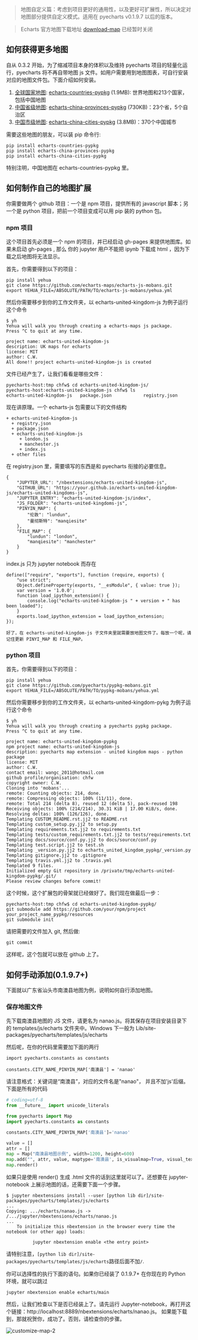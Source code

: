 > 地图自定义篇：考虑到项目更好的通用性，以及更好可扩展性，所以决定对地图部分提供自定义模式。适用在 pyecharts v0.1.9.7 以后的版本。

> Echarts 官方地图下载地址 [download-map](http://echarts.baidu.com/download-map.html) 已经暂时关闭

## 如何获得更多地图

自从 0.3.2 开始，为了缩减项目本身的体积以及维持 pyecharts 项目的轻量化运行，pyecharts 将不再自带地图 js 文件。如用户需要用到地图图表，可自行安装对应的地图文件包。下面介绍如何安装。

1. [全球国家地图](https://echarts-maps.github.io/echarts-countries-js/): [echarts-countries-pypkg](https://github.com/pyecharts/echarts-countries-pypkg) (1.9MB): 世界地图和213个国家，包括中国地图
2. [中国省级地图](https://echarts-maps.github.io/echarts-china-provinces-js/): [echarts-china-provinces-pypkg](https://github.com/pyecharts/echarts-china-provinces-pypkg) (730KB)：23个省，5个自治区
3. [中国市级地图](https://echarts-maps.github.io/echarts-china-cities-js/): [echarts-china-cities-pypkg](https://github.com/pyecharts/echarts-china-cities-pypkg) (3.8MB)：370个中国城市

需要这些地图的朋友，可以装 pip 命令行:

```
pip install echarts-countries-pypkg
pip install echarts-china-provinces-pypkg
pip install echarts-china-cities-pypkg
```

特别注明，中国地图在 echarts-countries-pypkg 里。


## 如何制作自己的地图扩展

你需要做两个 github 项目：一个是 npm 项目，提供所有的 javascript 脚本；另一个是 python 项目，把前一个项目变成可以用 pip 装的 python 包。

### npm 项目

这个项目首先必须是一个 npm 的项目，并已经启动 gh-pages 来提供地图库。如果未启动 gh-pages , 那么
你的 jupyter 用户不能把 ipynb 下载成 html ，因为下载之后地图将无法显示。

首先，你需要得到以下的项目：

```
pip install yehua
git clone https://github.com/echarts-maps/echarts-js-mobans.git
export YEHUA_FILE=/ABSOLUTE/PATH/TO/echarts-js-mobans/yehua.yml
```

然后你需要移步到你的工作文件夹，以 echarts-united-kingdom-js 为例子运行这个命令

```
$ yh
Yehua will walk you through creating a echarts-maps js package.
Press ^C to quit at any time.

project name: echarts-united-kingdom-js
description: UK maps for echarts
license: MIT
author: C.W.
All done!! project echarts-united-kingdom-js is created
```

文件已经产生了，让我们看看是哪些文件：

```
pyecharts-host:tmp chfw$ cd echarts-united-kingdom-js/
pyecharts-host:echarts-united-kingdom-js chfw$ ls
echarts-united-kingdom-js	package.json			registry.json
```

现在讲原理。一个 echarts-js 包需要以下的文件结构


```
+ echarts-united-kingdom-js
  + registry.json
  + package.json
  + echarts-united-kingdom-js
     + london.js
     + manchester.js
     + index.js
  + other files
```

在 registry.json 里，需要填写的东西是和 pyecharts 衔接的必要信息。
```
{
    "JUPYTER_URL": "/nbextensions/echarts-united-kingdom-js",
    "GITHUB_URL": "https://your.github.io/echarts-united-kingdom-js/echarts-united-kingdoms-js",
    "JUPYTER_ENTRY": "echarts-united-kingdom-js/index",
    "JS_FOLDER": "echarts-united-kingdoms-js",
    "PINYIN_MAP": {
        "伦敦": "lundun",
        "曼彻斯特": "manqiesite"
    },
    "FILE_MAP": {
        "lundun": "london",
        "manqiesite": "manchester"
    }
}
```

index.js 只为 jupyter notebook 而存在
```
define(["require", "exports"], function (require, exports) {
    "use strict";
    Object.defineProperty(exports, "__esModule", { value: true });
    var version = '1.0.0';
    function load_ipython_extension() {
        console.log("echarts-united-kingdom-js " + version + " has been loaded");
    }
    exports.load_ipython_extension = load_ipython_extension;
});

好了，在 echarts-united-kingdom-js 子文件夹里就需要放地图文件了。每放一个呢，请记住更新 PINYI_MAP 和 FILE_MAP。

```

### python 项目

首先，你需要得到以下的项目：

```
pip install yehua
git clone https://github.com/pyecharts/pypkg-mobans.git
export YEHUA_FILE=/ABSOLUTE/PATH/TO/pypkg-mobans/yehua.yml
```

然后你需要移步到你的工作文件夹，以 echarts-united-kingdom-pykg 为例子运行这个命令

```
$ yh
Yehua will walk you through creating a pyecharts pypkg package.
Press ^C to quit at any time.

project name: echarts-united-kingdom-pypkg
npm project name: echarts-united-kingdom-js
description: pyecharts map extension - united kingdom maps - python package
license: MIT
author: C.W.
contact email: wangc_2011@hotmail.com
github profile/organisation: chfw
copyright owner: C.W.
Cloning into 'mobans'...
remote: Counting objects: 214, done.
remote: Compressing objects: 100% (11/11), done.
remote: Total 214 (delta 8), reused 12 (delta 5), pack-reused 198
Receiving objects: 100% (214/214), 30.31 KiB | 17.00 KiB/s, done.
Resolving deltas: 100% (126/126), done.
Templating CUSTOM_README.rst.jj2 to README.rst
Templating custom_setup.py.jj2 to setup.py
Templating requirements.txt.jj2 to requirements.txt
Templating tests/custom_requirements.txt.jj2 to tests/requirements.txt
Templating docs/source/conf.py.jj2 to docs/source/conf.py
Templating test.script.jj2 to test.sh
Templating _version.py.jj2 to echarts_united_kingdom_pypkg/_version.py
Templating gitignore.jj2 to .gitignore
Templating travis.yml.jj2 to .travis.yml
Templated 9 files.
Initialized empty Git repository in /private/tmp/echarts-united-kingdom-pypkg/.git/
Please review changes before commit!
```

这个时候，这个扩展包的骨架就已经做好了。我们现在做最后一步：


```
pyecharts-host:tmp chfw$ cd echarts-united-kingdom-pypkg/
git submodule add https://github.com/your/npm/project your_project_name_pypkg/resources
git submodule init
```

请把需要的文件加入 git, 然后做:

```
git commit
```

这样呢，这个包就可以放在 github 上了。


## 如何手动添加(0.1.9.7+)
下面就以广东省汕头市南澳县地图为例，说明如何自行添加地图。

### 保存地图文件
先下载南澳县地图的 JS 文件，请更名为 nanao.js。将其保存在项目安装目录下的 templates/js/echarts 文件夹中。Windows 下一般为 Lib/site-packages/pyecharts/templates/js/echarts

然后呢，在你的代码里需要加下面的两行

```
import pyecharts.constants as constants

constants.CITY_NAME_PINYIN_MAP['南澳县'] = 'nanao'
```

请注意格式：关键词是“南澳县”，对应的文件名是"nanao"， 并且不加'js'后缀。下面是所有的代码

```python
# coding=utf-8
from __future__ import unicode_literals

from pyecharts import Map
import pyecharts.constants as constants

constants.CITY_NAME_PINYIN_MAP['南澳县']='nanao'

value = []
attr = []
map = Map("南澳县地图示例", width=1200, height=600)
map.add("", attr, value, maptype='南澳县', is_visualmap=True, visual_text_color='#000')
map.render()
```

如果只是使用 render() 生成 .html 文件的话到这里就可以了。还想要在 jupyter-notebook 上展示地图的话，还需要下面一个步骤。

```
$ jupyter nbextensions install --user [python lib dir]/site-packages/pyecharts/templates/js/echarts
...
Copying: .../echarts/nanao.js -> /.../jupyter/nbextensions/echarts/nanao.js
...
    To initialize this nbextension in the browser every time the notebook (or other app) loads:

          jupyter nbextension enable <the entry point>
```

请特别注意，`[python lib dir]/site-packages/pyecharts/templates/js/echarts`路径后面不加`/`.

你可以选择性的执行下面的语句。如果你已经装了 0.1.9.7+ 在你现在的 Python 环境，就可以跳过

```
jupyter nbextension enable echarts/main
```

然后，让我们检查以下是否已经装上了。请先运行 Jupyter-notebook，再打开这个链接：http://localhost:8889/nbextensions/echarts/nanao.js。
如果能下载到，那就祝贺你，成功了。否则，请检查你的步骤。

![customize-map-2](https://user-images.githubusercontent.com/19553554/35104708-9d88455a-fca4-11e7-8fb1-1aff8e0066ef.png)


